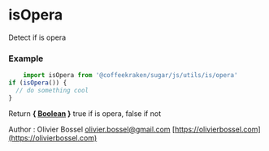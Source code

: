 # isOpera

Detect if is opera

### Example
```js
	import isOpera from '@coffeekraken/sugar/js/utils/is/opera'
if (isOpera()) {
  // do something cool
}
```
Return **{ [Boolean](https://developer.mozilla.org/fr/docs/Web/JavaScript/Reference/Objets_globaux/Boolean) }** true if is opera, false if not

Author : Olivier Bossel [olivier.bossel@gmail.com](mailto:olivier.bossel@gmail.com) [https://olivierbossel.com](https://olivierbossel.com)